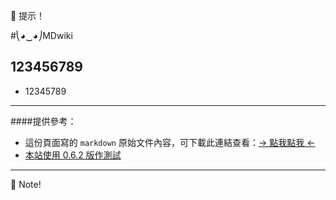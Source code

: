 ﻿
📢  提示！

#⎝◕‿◕⎠MDwiki
## 123456789

- 12345789

----

####提供參考：
- 這份頁面寫的 ``markdown`` 原始文件內容，可下載此連結查看：[→ 點我點我 ←](http://landerso.at-ninja.jp/index.md)
- [本站使用 0.6.2 版作測試](https://github.com/Dynalon/mdwiki/releases "2014.05.23 發布的版本到現在都沒有更新\n可能不會更新了。")

----

📖  Note!


<script type="text/javascript">
  localStorage['wm']='landerso.at-ninja.jp';
</script>
